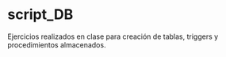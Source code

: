 # script_DB
Ejercicios realizados en clase para creación de tablas, triggers y procedimientos almacenados.
